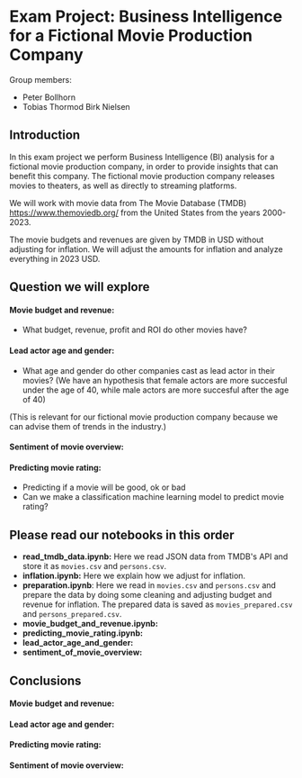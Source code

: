 # Exam Project: Business Intelligence for a Fictional Movie Production Company

Group members:
- Peter Bollhorn
- Tobias Thormod Birk Nielsen

## Introduction

In this exam project we perform Business Intelligence (BI) analysis for a fictional movie production company, in order to provide insights that can benefit this company. The fictional movie production company releases movies to theaters, as well as directly to streaming platforms.

We will work with movie data from The Movie Database (TMDB) https://www.themoviedb.org/ from the United States from the years 2000-2023.

The movie budgets and revenues are given by TMDB in USD without adjusting for inflation.
We will adjust the amounts for inflation and analyze everything in 2023 USD.

## Question we will explore

#### Movie budget and revenue:
- What budget, revenue, profit and ROI do other movies have?

#### Lead actor age and gender:
- What age and gender do other companies cast as lead actor in their movies? 
 (We have an hypothesis that female actors are more succesful under the age of 40, while male actors are more succesful after the age of 40)

(This is relevant for our fictional movie production company because we can advise them of trends in the industry.)

#### Sentiment of movie overview:

#### Predicting movie rating:
- Predicting if a movie will be good, ok or bad
- Can we make a classification machine learning model to predict movie rating?


## Please read our notebooks in this order
- **read_tmdb_data.ipynb:** Here we read JSON data from TMDB's API and store it as `movies.csv` and `persons.csv`.
- **inflation.ipynb:** Here we explain how we adjust for inflation.
- **preparation.ipynb**: Here we read in `movies.csv` and `persons.csv` and prepare the data by doing some cleaning and adjusting budget and revenue for inflation. The prepared data is saved as `movies_prepared.csv` and `persons_prepared.csv`.
- **movie_budget_and_revenue.ipynb:**
- **predicting_movie_rating.ipynb:**
- **lead_actor_age_and_gender:**
- **sentiment_of_movie_overview:**


## Conclusions

#### Movie budget and revenue:


#### Lead actor age and gender:


#### Predicting movie rating:


#### Sentiment of movie overview:






